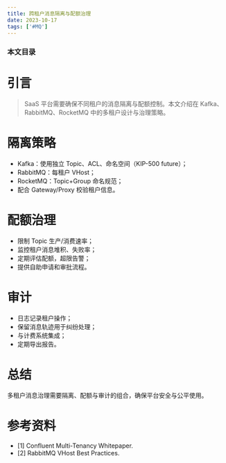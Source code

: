 ```yaml
---
title: 跨租户消息隔离与配额治理
date: 2023-10-17
tags: ['#MQ']
---
```


### 本文目录
<!-- toc -->

# 引言
> SaaS 平台需要确保不同租户的消息隔离与配额控制。本文介绍在 Kafka、RabbitMQ、RocketMQ 中的多租户设计与治理策略。

# 隔离策略
- Kafka：使用独立 Topic、ACL、命名空间（KIP-500 future）；
- RabbitMQ：每租户 VHost；
- RocketMQ：Topic+Group 命名规范；
- 配合 Gateway/Proxy 校验租户信息。

# 配额治理
- 限制 Topic 生产/消费速率；
- 监控租户消息堆积、失败率；
- 定期评估配额，超限告警；
- 提供自助申请和审批流程。

# 审计
- 日志记录租户操作；
- 保留消息轨迹用于纠纷处理；
- 与计费系统集成；
- 定期导出报告。

# 总结
多租户消息治理需要隔离、配额与审计的组合，确保平台安全与公平使用。

# 参考资料
- [1] Confluent Multi-Tenancy Whitepaper.
- [2] RabbitMQ VHost Best Practices.
